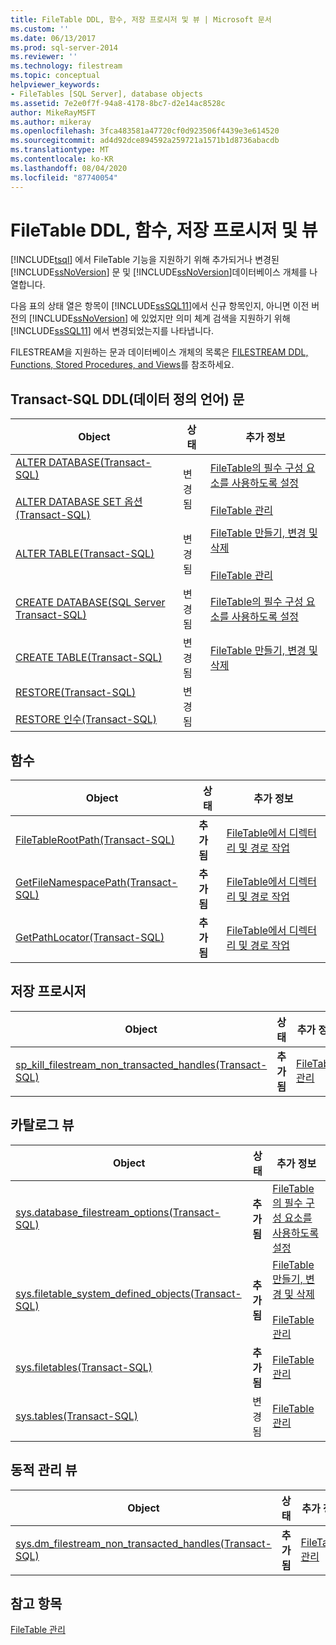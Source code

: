 ```yaml
---
title: FileTable DDL, 함수, 저장 프로시저 및 뷰 | Microsoft 문서
ms.custom: ''
ms.date: 06/13/2017
ms.prod: sql-server-2014
ms.reviewer: ''
ms.technology: filestream
ms.topic: conceptual
helpviewer_keywords:
- FileTables [SQL Server], database objects
ms.assetid: 7e2e0f7f-94a8-4178-8bc7-d2e14ac8528c
author: MikeRayMSFT
ms.author: mikeray
ms.openlocfilehash: 3fca483581a47720cf0d923506f4439e3e614520
ms.sourcegitcommit: ad4d92dce894592a259721a1571b1d8736abacdb
ms.translationtype: MT
ms.contentlocale: ko-KR
ms.lasthandoff: 08/04/2020
ms.locfileid: "87740054"
---
```

# <a name="filetable-ddl-functions-stored-procedures-and-views"></a>FileTable DDL, 함수, 저장 프로시저 및 뷰
  [!INCLUDE[tsql](../../includes/tsql-md.md)] 에서 FileTable 기능을 지원하기 위해 추가되거나 변경된 [!INCLUDE[ssNoVersion](../../includes/ssnoversion-md.md)] 문 및 [!INCLUDE[ssNoVersion](../../includes/ssnoversion-md.md)]데이터베이스 개체를 나열합니다.  
  
 다음 표의 상태 열은 항목이 [!INCLUDE[ssSQL11](../../includes/sssql11-md.md)]에서 신규 항목인지, 아니면 이전 버전의 [!INCLUDE[ssNoVersion](../../includes/ssnoversion-md.md)] 에 있었지만 의미 체계 검색을 지원하기 위해 [!INCLUDE[ssSQL11](../../includes/sssql11-md.md)] 에서 변경되었는지를 나타냅니다.  
  
 FILESTREAM을 지원하는 문과 데이터베이스 개체의 목록은 [FILESTREAM DDL, Functions, Stored Procedures, and Views](../views/views.md)를 참조하세요.  
  
##  <a name="transact-sql-data-definition-language-ddl-statements"></a><a name="ddl"></a> Transact-SQL DDL(데이터 정의 언어) 문  
  
|Object|상태|추가 정보|  
|------------|------------|----------------------|  
|[ALTER DATABASE&#40;Transact-SQL&#41;](/sql/t-sql/statements/alter-database-transact-sql)<br /><br /> [ALTER DATABASE SET 옵션&#40;Transact-SQL&#41;](/sql/t-sql/statements/alter-database-transact-sql-set-options)|변경됨|[FileTable의 필수 구성 요소를 사용하도록 설정](enable-the-prerequisites-for-filetable.md)<br /><br /> [FileTable 관리](manage-filetables.md)|  
|[ALTER TABLE&#40;Transact-SQL&#41;](/sql/t-sql/statements/alter-table-transact-sql)|변경됨|[FileTable 만들기, 변경 및 삭제](create-alter-and-drop-filetables.md)<br /><br /> [FileTable 관리](manage-filetables.md)|  
|[CREATE DATABASE&#40;SQL Server Transact-SQL&#41;](/sql/t-sql/statements/create-database-sql-server-transact-sql)|변경됨|[FileTable의 필수 구성 요소를 사용하도록 설정](enable-the-prerequisites-for-filetable.md)|  
|[CREATE TABLE&#40;Transact-SQL&#41;](/sql/t-sql/statements/create-table-transact-sql)|변경됨|[FileTable 만들기, 변경 및 삭제](create-alter-and-drop-filetables.md)|  
|[RESTORE&#40;Transact-SQL&#41;](/sql/t-sql/statements/restore-statements-transact-sql)<br /><br /> [RESTORE 인수&#40;Transact-SQL&#41;](/sql/t-sql/statements/restore-statements-arguments-transact-sql)|변경됨||  
  
##  <a name="functions"></a><a name="func"></a> 함수  
  
|Object|상태|추가 정보|  
|------------|------------|----------------------|  
|[FileTableRootPath&#40;Transact-SQL&#41;](/sql/relational-databases/system-functions/filetablerootpath-transact-sql)|**추가됨**|[FileTable에서 디렉터리 및 경로 작업](work-with-directories-and-paths-in-filetables.md)|  
|[GetFileNamespacePath&#40;Transact-SQL&#41;](/sql/relational-databases/system-functions/getfilenamespacepath-transact-sql)|**추가됨**|[FileTable에서 디렉터리 및 경로 작업](work-with-directories-and-paths-in-filetables.md)|  
|[GetPathLocator&#40;Transact-SQL&#41;](/sql/relational-databases/system-functions/getpathlocator-transact-sql)|**추가됨**|[FileTable에서 디렉터리 및 경로 작업](work-with-directories-and-paths-in-filetables.md)|  
  
##  <a name="stored-procedures"></a><a name="sproc"></a> 저장 프로시저  
  
|Object|상태|추가 정보|  
|------------|------------|----------------------|  
|[sp_kill_filestream_non_transacted_handles&#40;Transact-SQL&#41;](/sql/relational-databases/system-stored-procedures/filestream-and-filetable-sp-kill-filestream-non-transacted-handles)|**추가됨**|[FileTable 관리](manage-filetables.md)|  
  
##  <a name="catalog-views"></a><a name="cv"></a> 카탈로그 뷰  
  
|Object|상태|추가 정보|  
|------------|------------|----------------------|  
|[sys.database_filestream_options&#40;Transact-SQL&#41;](/sql/relational-databases/system-catalog-views/sys-database-filestream-options-transact-sql)|**추가됨**|[FileTable의 필수 구성 요소를 사용하도록 설정](enable-the-prerequisites-for-filetable.md)|  
|[sys.filetable_system_defined_objects&#40;Transact-SQL&#41;](/sql/relational-databases/system-catalog-views/sys-filetable-system-defined-objects-transact-sql)|**추가됨**|[FileTable 만들기, 변경 및 삭제](create-alter-and-drop-filetables.md)<br /><br /> [FileTable 관리](manage-filetables.md)|  
|[sys.filetables&#40;Transact-SQL&#41;](/sql/relational-databases/system-catalog-views/sys-filetables-transact-sql)|**추가됨**|[FileTable 관리](manage-filetables.md)|  
|[sys.tables&#40;Transact-SQL&#41;](/sql/relational-databases/system-catalog-views/sys-tables-transact-sql)|변경됨|[FileTable 관리](manage-filetables.md)|  
  
##  <a name="dynamic-management-views"></a><a name="dmv"></a> 동적 관리 뷰  
  
|Object|상태|추가 정보|  
|------------|------------|----------------------|  
|[sys.dm_filestream_non_transacted_handles&#40;Transact-SQL&#41;](/sql/relational-databases/system-dynamic-management-views/sys-dm-filestream-non-transacted-handles-transact-sql)|**추가됨**|[FileTable 관리](manage-filetables.md)|  
  
## <a name="see-also"></a>참고 항목  
 [FileTable 관리](manage-filetables.md)  
  
  
